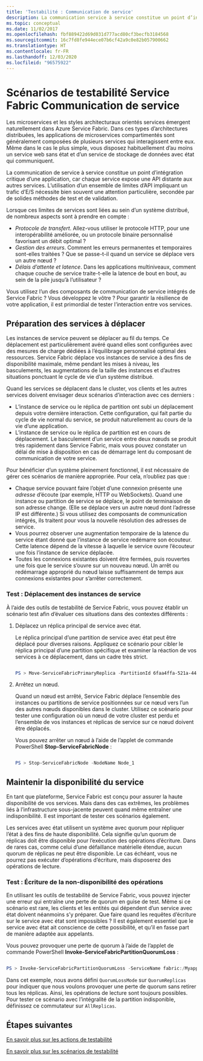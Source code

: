 ```yaml
---
title: 'Testabilité : Communication de service'
description: La communication service à service constitue un point d’intégration critique d’une application Service Fabric. Cet article aborde les problématiques de conception et les techniques de test.
ms.topic: conceptual
ms.date: 11/02/2017
ms.openlocfilehash: fbf889422d69d031d777acd80cf3becfb3184568
ms.sourcegitcommit: 16c7fd8fe944ece07b6cf42a9c0e82b057900662
ms.translationtype: HT
ms.contentlocale: fr-FR
ms.lasthandoff: 12/03/2020
ms.locfileid: "96575922"
---
```

# <a name="service-fabric-testability-scenarios-service-communication"></a>Scénarios de testabilité Service Fabric Communication de service
Les microservices et les styles architecturaux orientés services émergent naturellement dans Azure Service Fabric. Dans ces types d’architectures distribuées, les applications de microservices compartimentés sont généralement composées de plusieurs services qui interagissent entre eux. Même dans le cas le plus simple, vous disposez habituellement d’au moins un service web sans état et d’un service de stockage de données avec état qui communiquent.

La communication de service à service constitue un point d’intégration critique d’une application, car chaque service expose une API distante aux autres services. L’utilisation d’un ensemble de limites d’API impliquant un trafic d’E/S nécessite bien souvent une attention particulière, secondée par de solides méthodes de test et de validation.

Lorsque ces limites de services sont liées au sein d’un système distribué, de nombreux aspects sont à prendre en compte :

* *Protocole de transfert*. Allez-vous utiliser le protocole HTTP, pour une interopérabilité améliorée, ou un protocole binaire personnalisé favorisant un débit optimal ?
* *Gestion des erreurs*. Comment les erreurs permanentes et temporaires sont-elles traitées ? Que se passe-t-il quand un service se déplace vers un autre nœud ?
* *Délais d’attente et latence*. Dans les applications multiniveaux, comment chaque couche de service traite-t-elle la latence de bout en bout, au sein de la pile jusqu’à l’utilisateur ?

Vous utilisez l’un des composants de communication de service intégrés de Service Fabric ? Vous développez le vôtre ? Pour garantir la résilience de votre application, il est primordial de tester l’interaction entre vos services.

## <a name="prepare-for-services-to-move"></a>Préparation des services à déplacer
Les instances de service peuvent se déplacer au fil du temps. Ce déplacement est particulièrement avéré quand elles sont configurées avec des mesures de charge dédiées à l’équilibrage personnalisé optimal des ressources. Service Fabric déplace vos instances de service à des fins de disponibilité maximale, même pendant les mises à niveau, les basculements, les augmentations de la taille des instances et d’autres situations ponctuant le cycle de vie d’un système distribué.

Quand les services se déplacent dans le cluster, vos clients et les autres services doivent envisager deux scénarios d’interaction avec ces derniers :

* L’instance de service ou le réplica de partition ont subi un déplacement depuis votre dernière interaction. Cette configuration, qui fait partie du cycle de vie normal du service, se produit naturellement au cours de la vie d’une application.
* L’instance de service ou le réplica de partition est en cours de déplacement. Le basculement d’un service entre deux nœuds se produit très rapidement dans Service Fabric, mais vous pouvez constater un délai de mise à disposition en cas de démarrage lent du composant de communication de votre service.

Pour bénéficier d’un système pleinement fonctionnel, il est nécessaire de gérer ces scénarios de manière appropriée. Pour cela, n’oubliez pas que :

* Chaque service pouvant faire l’objet d’une connexion présente une *adresse* d’écoute (par exemple, HTTP ou WebSockets). Quand une instance ou partition de service se déplace, le point de terminaison de son adresse change. (Elle se déplace vers un autre nœud dont l’adresse IP est différente.) Si vous utilisez des composants de communication intégrés, ils traitent pour vous la nouvelle résolution des adresses de service.
* Vous pourrez observer une augmentation temporaire de la latence du service étant donné que l’instance de service redémarre son écouteur. Cette latence dépend de la vitesse à laquelle le service ouvre l’écouteur une fois l’instance de service déplacée.
* Toutes les connexions existantes doivent être fermées, puis rouvertes une fois que le service s’ouvre sur un nouveau nœud. Un arrêt ou redémarrage approprié du nœud laisse suffisamment de temps aux connexions existantes pour s’arrêter correctement.

### <a name="test-it-move-service-instances"></a>Test : Déplacement des instances de service
À l’aide des outils de testabilité de Service Fabric, vous pouvez établir un scénario test afin d’évaluer ces situations dans des contextes différents :

1. Déplacez un réplica principal de service avec état.
   
    Le réplica principal d’une partition de service avec état peut être déplacé pour diverses raisons. Appliquez ce scénario pour cibler le réplica principal d’une partition spécifique et examiner la réaction de vos services à ce déplacement, dans un cadre très strict.
   
    ```powershell
   
    PS > Move-ServiceFabricPrimaryReplica -PartitionId 6faa4ffa-521a-44e9-8351-dfca0f7e0466 -ServiceName fabric:/MyApplication/MyService
   
    ```
2. Arrêtez un nœud.
   
    Quand un nœud est arrêté, Service Fabric déplace l’ensemble des instances ou partitions de service positionnées sur ce nœud vers l’un des autres nœuds disponibles dans le cluster. Utilisez ce scénario pour tester une configuration où un nœud de votre cluster est perdu et l’ensemble de vos instances et réplicas de service sur ce nœud doivent être déplacés.
   
    Vous pouvez arrêter un nœud à l’aide de l’applet de commande PowerShell **Stop-ServiceFabricNode** :
   
    ```powershell
   
    PS > Stop-ServiceFabricNode -NodeName Node_1
   
    ```

## <a name="maintain-service-availability"></a>Maintenir la disponibilité du service
En tant que plateforme, Service Fabric est conçu pour assurer la haute disponibilité de vos services. Mais dans des cas extrêmes, les problèmes liés à l’infrastructure sous-jacente peuvent quand même entraîner une indisponibilité. Il est important de tester ces scénarios également.

Les services avec état utilisent un système avec quorum pour répliquer l’état à des fins de haute disponibilité. Cela signifie qu’un quorum de réplicas doit être disponible pour l’exécution des opérations d’écriture. Dans de rares cas, comme celui d’une défaillance matérielle étendue, aucun quorum de réplicas ne peut être disponible. Le cas échéant, vous ne pourrez pas exécuter d’opérations d’écriture, mais disposerez des opérations de lecture.

### <a name="test-it-write-operation-unavailability"></a>Test : Écriture de la non-disponibilité des opérations
En utilisant les outils de testabilité de Service Fabric, vous pouvez injecter une erreur qui entraîne une perte de quorum en guise de test. Même si ce scénario est rare, les clients et les entités qui dépendent d’un service avec état doivent néanmoins s’y préparer. Que faire quand les requêtes d’écriture sur le service avec état sont impossibles ? Il est également essentiel que le service avec état ait conscience de cette possibilité, et qu’il en fasse part de manière adaptée aux appelants.

Vous pouvez provoquer une perte de quorum à l’aide de l’applet de commande PowerShell **Invoke-ServiceFabricPartitionQuorumLoss** :

```powershell

PS > Invoke-ServiceFabricPartitionQuorumLoss -ServiceName fabric:/Myapplication/MyService -QuorumLossMode QuorumReplicas -QuorumLossDurationInSeconds 20

```

Dans cet exemple, nous avons défini `QuorumLossMode` sur `QuorumReplicas` pour indiquer que nous voulons provoquer une perte de quorum sans retirer tous les réplicas. Ainsi, les opérations de lecture sont toujours possibles. Pour tester ce scénario avec l’intégralité de la partition indisponible, définissez ce commutateur sur `AllReplicas`.

## <a name="next-steps"></a>Étapes suivantes
[En savoir plus sur les actions de testabilité](service-fabric-testability-actions.md)

[En savoir plus sur les scénarios de testabilité](service-fabric-testability-scenarios.md)

